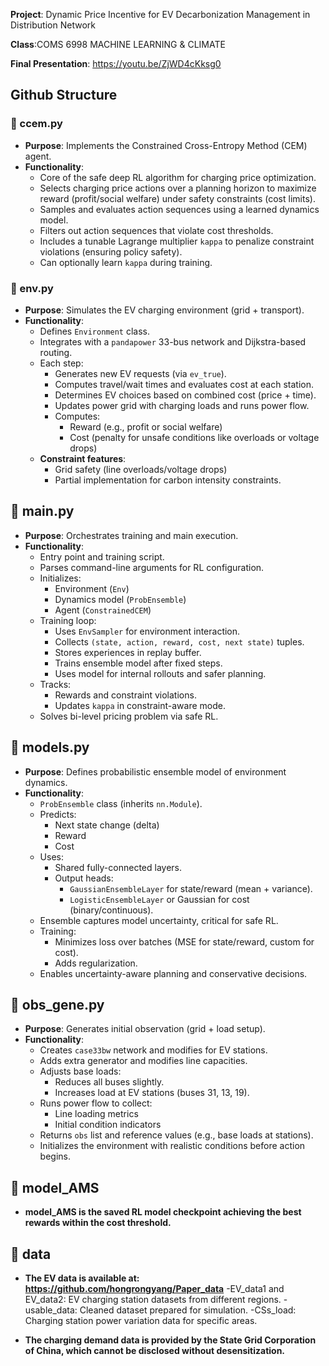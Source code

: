 **Project**: Dynamic Price Incentive for EV Decarbonization Management in Distribution Network 

**Class**:COMS 6998 MACHINE LEARNING & CLIMATE 

**Final Presentation**: https://youtu.be/ZjWD4cKksg0


## Github Structure

### 📌 ccem.py

- **Purpose**: Implements the Constrained Cross-Entropy Method (CEM) agent.
- **Functionality**:
  - Core of the safe deep RL algorithm for charging price optimization.
  - Selects charging price actions over a planning horizon to maximize reward (profit/social welfare) under safety constraints (cost limits).
  - Samples and evaluates action sequences using a learned dynamics model.
  - Filters out action sequences that violate cost thresholds.
  - Includes a tunable Lagrange multiplier `kappa` to penalize constraint violations (ensuring policy safety).
  - Can optionally learn `kappa` during training.


### 📌 env.py

- **Purpose**: Simulates the EV charging environment (grid + transport).
- **Functionality**:
  - Defines `Environment` class.
  - Integrates with a `pandapower` 33-bus network and Dijkstra-based routing.
  - Each step:
    - Generates new EV requests (via `ev_true`).
    - Computes travel/wait times and evaluates cost at each station.
    - Determines EV choices based on combined cost (price + time).
    - Updates power grid with charging loads and runs power flow.
    - Computes:
      - Reward (e.g., profit or social welfare)
      - Cost (penalty for unsafe conditions like overloads or voltage drops)
  - **Constraint features**:
    - Grid safety (line overloads/voltage drops)
    - Partial implementation for carbon intensity constraints.

## 📌 main.py

- **Purpose**: Orchestrates training and main execution.
- **Functionality**:
  - Entry point and training script.
  - Parses command-line arguments for RL configuration.
  - Initializes:
    - Environment (`Env`)
    - Dynamics model (`ProbEnsemble`)
    - Agent (`ConstrainedCEM`)
  - Training loop:
    - Uses `EnvSampler` for environment interaction.
    - Collects `(state, action, reward, cost, next state)` tuples.
    - Stores experiences in replay buffer.
    - Trains ensemble model after fixed steps.
    - Uses model for internal rollouts and safer planning.
  - Tracks:
    - Rewards and constraint violations.
    - Updates `kappa` in constraint-aware mode.
  - Solves bi-level pricing problem via safe RL.

## 📌 models.py

- **Purpose**: Defines probabilistic ensemble model of environment dynamics.
- **Functionality**:
  - `ProbEnsemble` class (inherits `nn.Module`).
  - Predicts:
    - Next state change (delta)
    - Reward
    - Cost
  - Uses:
    - Shared fully-connected layers.
    - Output heads:
      - `GaussianEnsembleLayer` for state/reward (mean + variance).
      - `LogisticEnsembleLayer` or Gaussian for cost (binary/continuous).
  - Ensemble captures model uncertainty, critical for safe RL.
  - Training:
    - Minimizes loss over batches (MSE for state/reward, custom for cost).
    - Adds regularization.
  - Enables uncertainty-aware planning and conservative decisions.

## 📌 obs_gene.py

- **Purpose**: Generates initial observation (grid + load setup).
- **Functionality**:
  - Creates `case33bw` network and modifies for EV stations.
  - Adds extra generator and modifies line capacities.
  - Adjusts base loads:
    - Reduces all buses slightly.
    - Increases load at EV stations (buses 31, 13, 19).
  - Runs power flow to collect:
    - Line loading metrics
    - Initial condition indicators
  - Returns `obs` list and reference values (e.g., base loads at stations).
  - Initializes the environment with realistic conditions before action begins.

## 📌 model_AMS
- **model_AMS is the saved RL model checkpoint achieving the best rewards within the cost threshold.**
  
## 📌 data
- **The EV data is available at: https://github.com/hongrongyang/Paper_data**
  -EV_data1 and EV_data2: EV charging station datasets from different regions.
  -usable_data: Cleaned dataset prepared for simulation.
  -CSs_load: Charging station power variation data for specific areas.

- **The charging demand data is provided by the State Grid Corporation of China, which cannot be disclosed without desensitization.**


